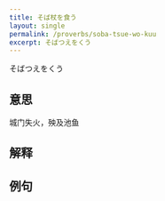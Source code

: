 ```yaml
---
title: そば杖を食う
layout: single
permalink: /proverbs/soba-tsue-wo-kuu
excerpt: そばつえをくう
---
```


そばつえをくう

## 意思

城门失火，殃及池鱼

## 解释

## 例句

